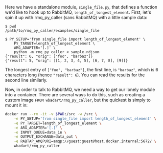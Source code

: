 Here we have a standalone module, `single_file.py`, that defines a function
we'd like to hook up to RabbitMQ, `length_of_longest_element`. First, let's
spin it up with rmq_py_caller (sans RabbitMQ) with a little sample data:

```
$ pwd
/path/to/rmq_py_caller/examples/single_file

$ PY_SETUP='from single_file import length_of_longest_element' \
    PY_TARGET=length_of_longest_element \
    ARG_ADAPTER='[.]' \
    python -m rmq_py_caller < sample.ndjson
{"result": 6, "orig": ["foo", "barbaz"]}
{"result": 5, "orig": [[1, 2, 3, 4, 5], [6, 7, 8], [9]]}
```

The longest entry of `["foo", "barbaz"]`, the first line, is `"barbaz"`, which
is 6 characters long (hence `"result": 6`). You can read the results for the
second line similarly.

Now, in order to talk to RabbitMQ, we need a way to get our lonely module into
a container. There are several ways to do this, such as creating a custom image
`FROM wbadart/rmq_py_caller`, but the quickest is simply to mount it in:

```sh
docker run --rm -it -v $PWD:/src -w /src \
    -e PY_SETUP='from single_file import length_of_longest_element' \
    -e PY_TARGET=length_of_longest_element \
    -e ARG_ADAPTER='[.]' \
    -e INPUT_QUEUE=data_in \
    -e OUTPUT_EXCHANGE=data_out \
    -e RABTAP_AMQPURI=amqp://guest:guest@host.docker.internal:5672/ \
    wbadart/rmq_py_caller
```
